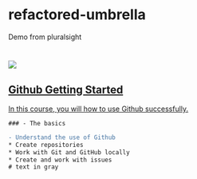 # refactored-umbrella
Demo from pluralsight
# <a href="http://pluralsight.com"><img src=]>

## Github Getting Started
In this course, you will how to use Github successfully.

```diff
### - The basics

- Understand the use of Github
* Create repositories
* Work with Git and GitHub locally
* Create and work with issues
# text in gray

```
